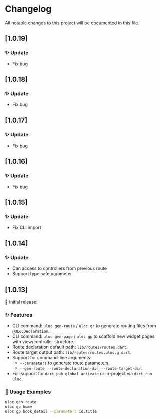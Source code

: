 # Changelog

All notable changes to this project will be documented in this file.

## [1.0.19]

### ✨ Update

- Fix bug

## [1.0.18]

### ✨ Update

- Fix bug

## [1.0.17]

### ✨ Update

- Fix bug

## [1.0.16]

### ✨ Update

- Fix bug

## [1.0.15]

### ✨ Update

- Fix CLI import

## [1.0.14]

### ✨ Update

- Can access to controllers from previous route
- Support type safe parameter

## [1.0.13]

🎉 Initial release!

### ✨ Features

- CLI command: `uloc gen-route` / `uloc gr` to generate routing files from `@ULoCDeclaration`.
- CLI command: `uloc gen-page` / `uloc gp` to scaffold new widget pages with view/controller structure.
- Route declaration default path: `lib/routes/routes.dart`.
- Route target output path: `lib/routes/routes.uloc.g.dart`.
- Support for command-line arguments:
  - `--parameters` to generate route parameters.
  - `--gen-route`, `--route-declaration-dir`, `--route-target-dir`.
- Full support for `dart pub global activate` or in-project via `dart run uloc`.

### 🧪 Usage Examples

```sh
uloc gen-route
uloc gp home
uloc gp book_detail --parameters id,title
```
